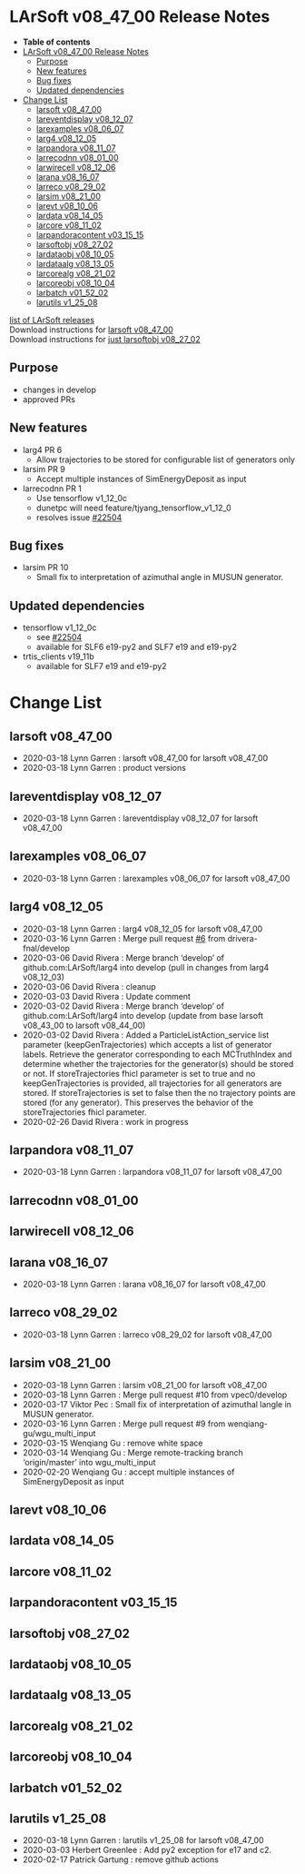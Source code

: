 LArSoft v08\_47\_00 Release Notes
======================================================================

-   **Table of contents**
-   [LArSoft v08\_47\_00 Release Notes](#LArSoft-v08_47_00-Release-Notes)
    -   [Purpose](#Purpose)
    -   [New features](#New-features)
    -   [Bug fixes](#Bug-fixes)
    -   [Updated dependencies](#Updated-dependencies)
-   [Change List](#Change-List)
    -   [larsoft v08\_47\_00](#larsoft-v08_47_00)
    -   [lareventdisplay v08\_12\_07](#lareventdisplay-v08_12_07)
    -   [larexamples v08\_06\_07](#larexamples-v08_06_07)
    -   [larg4 v08\_12\_05](#larg4-v08_12_05)
    -   [larpandora v08\_11\_07](#larpandora-v08_11_07)
    -   [larrecodnn v08\_01\_00](#larrecodnn-v08_01_00)
    -   [larwirecell v08\_12\_06](#larwirecell-v08_12_06)
    -   [larana v08\_16\_07](#larana-v08_16_07)
    -   [larreco v08\_29\_02](#larreco-v08_29_02)
    -   [larsim v08\_21\_00](#larsim-v08_21_00)
    -   [larevt v08\_10\_06](#larevt-v08_10_06)
    -   [lardata v08\_14\_05](#lardata-v08_14_05)
    -   [larcore v08\_11\_02](#larcore-v08_11_02)
    -   [larpandoracontent v03\_15\_15](#larpandoracontent-v03_15_15)
    -   [larsoftobj v08\_27\_02](#larsoftobj-v08_27_02)
    -   [lardataobj v08\_10\_05](#lardataobj-v08_10_05)
    -   [lardataalg v08\_13\_05](#lardataalg-v08_13_05)
    -   [larcorealg v08\_21\_02](#larcorealg-v08_21_02)
    -   [larcoreobj v08\_10\_04](#larcoreobj-v08_10_04)
    -   [larbatch v01\_52\_02](#larbatch-v01_52_02)
    -   [larutils v1\_25\_08](#larutils-v1_25_08)

[list of LArSoft releases](LArSoft_release_list)\
Download instructions for [larsoft v08\_47\_00](http://scisoft.fnal.gov/scisoft/bundles/larsoft/v08_47_00/larsoft-v08_47_00.html)\
Download instructions for [just larsoftobj v08\_27\_02](http://scisoft.fnal.gov/scisoft/bundles/larsoftobj/v08_27_02/larsoftobj-v08_27_02.html)

Purpose
--------------------

-   changes in develop
-   approved PRs

New features
------------------------------

-   larg4 PR 6
    -   Allow trajectories to be stored for configurable list of generators only
-   larsim PR 9
    -   Accept multiple instances of SimEnergyDeposit as input
-   larrecodnn PR 1
    -   Use tensorflow v1\_12\_0c
    -   dunetpc will need feature/tjyang\_tensorflow\_v1\_12\_0
    -   resolves issue [\#22504](/redmine/issues/22504 "Support: Request to upgrade the tensorflow version (Closed)")

Bug fixes
------------------------

-   larsim PR 10
    -   Small fix to interpretation of azimuthal angle in MUSUN generator.

Updated dependencies
----------------------------------------------

-   tensorflow v1\_12\_0c
    -   see [\#22504](/redmine/issues/22504 "Support: Request to upgrade the tensorflow version (Closed)")
    -   available for SLF6 e19-py2 and SLF7 e19 and e19-py2
-   trtis\_clients v19\_11b
    -   available for SLF7 e19 and e19-py2

Change List
============================

larsoft v08\_47\_00
------------------------------------------

-   2020-03-18 Lynn Garren : larsoft v08\_47\_00 for larsoft v08\_47\_00
-   2020-03-18 Lynn Garren : product versions

lareventdisplay v08\_12\_07
----------------------------------------------------------

-   2020-03-18 Lynn Garren : lareventdisplay v08\_12\_07 for larsoft v08\_47\_00

larexamples v08\_06\_07
--------------------------------------------------

-   2020-03-18 Lynn Garren : larexamples v08\_06\_07 for larsoft v08\_47\_00

larg4 v08\_12\_05
--------------------------------------

-   2020-03-18 Lynn Garren : larg4 v08\_12\_05 for larsoft v08\_47\_00
-   2020-03-16 Lynn Garren : Merge pull request [\#6](/redmine/issues/6 "Feature: Non-KCA Remediation (New)") from drivera-fnal/develop
-   2020-03-06 David Rivera : Merge branch ‘develop’ of github.com:LArSoft/larg4 into develop (pull in changes from larg4 v08\_12\_03)
-   2020-03-06 David Rivera : cleanup
-   2020-03-03 David Rivera : Update comment
-   2020-03-02 David Rivera : Merge branch ‘develop’ of github.com:LArSoft/larg4 into develop (update from base larsoft v08\_43\_00 to larsoft v08\_44\_00)
-   2020-03-02 David Rivera : Added a ParticleListAction\_service list parameter (keepGenTrajectories) which accepts a list of generator labels. Retrieve the generator corresponding to each MCTruthIndex and determine whether the trajectories for the generator(s) should be stored or not. If storeTrajectories fhicl parameter is set to true and no keepGenTrajectories is provided, all trajectories for all generators are stored. If storeTrajectories is set to false then the no trajectory points are stored (for any generator). This preserves the behavior of the storeTrajectories fhicl parameter.
-   2020-02-26 David Rivera : work in progress

larpandora v08\_11\_07
------------------------------------------------

-   2020-03-18 Lynn Garren : larpandora v08\_11\_07 for larsoft v08\_47\_00

larrecodnn v08\_01\_00
------------------------------------------------

larwirecell v08\_12\_06
--------------------------------------------------

larana v08\_16\_07
----------------------------------------

-   2020-03-18 Lynn Garren : larana v08\_16\_07 for larsoft v08\_47\_00

larreco v08\_29\_02
------------------------------------------

-   2020-03-18 Lynn Garren : larreco v08\_29\_02 for larsoft v08\_47\_00

larsim v08\_21\_00
----------------------------------------

-   2020-03-18 Lynn Garren : larsim v08\_21\_00 for larsoft v08\_47\_00
-   2020-03-18 Lynn Garren : Merge pull request \#10 from vpec0/develop
-   2020-03-17 Viktor Pec : Small fix of interpretation of azimuthal langle in MUSUN generator.
-   2020-03-16 Lynn Garren : Merge pull request \#9 from wenqiang-gu/wgu\_multi\_input
-   2020-03-15 Wenqiang Gu : remove white space
-   2020-03-14 Wenqiang Gu : Merge remote-tracking branch ‘origin/master’ into wgu\_multi\_input
-   2020-02-20 Wenqiang Gu : accept multiple instances of SimEnergyDeposit as input

larevt v08\_10\_06
----------------------------------------

lardata v08\_14\_05
------------------------------------------

larcore v08\_11\_02
------------------------------------------

larpandoracontent v03\_15\_15
--------------------------------------------------------------

larsoftobj v08\_27\_02
------------------------------------------------

lardataobj v08\_10\_05
------------------------------------------------

lardataalg v08\_13\_05
------------------------------------------------

larcorealg v08\_21\_02
------------------------------------------------

larcoreobj v08\_10\_04
------------------------------------------------

larbatch v01\_52\_02
--------------------------------------------

larutils v1\_25\_08
------------------------------------------

-   2020-03-18 Lynn Garren : larutils v1\_25\_08 for larsoft v08\_47\_00
-   2020-03-03 Herbert Greenlee : Add py2 exception for e17 and c2.
-   2020-02-17 Patrick Gartung : remove github actions
